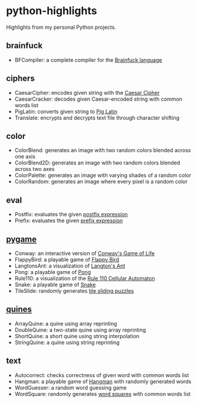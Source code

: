 # python-highlights
Highlights from my personal Python projects.

## brainfuck
- BFCompiler: a complete compiler for the [Brainfuck language](https://en.wikipedia.org/wiki/Brainfuck)

## ciphers
- CaesarCipher: encodes given string with the [Caesar Cipher](https://en.wikipedia.org/wiki/Caesar_cipher)
- CaesarCracker: decodes given Caesar-encoded string with common words list
- PigLatin: converts given string to [Pig Latin](https://en.wikipedia.org/wiki/Pig_Latin)
- Translate: encrypts and decrypts text file through character shifting

## color
- ColorBlend: generates an image with two random colors blended across one axis
- ColorBlend2D: generates an image with two random colors blended across two axes
- ColorPalette: generates an image with varying shades of a random color
- ColorRandom: generates an image where every pixel is a random color

## eval
- Postfix: evaluates the given [postfix expression](https://en.wikipedia.org/wiki/Reverse_Polish_notation)
- Prefix: evaluates the given [prefix expression](https://en.wikipedia.org/wiki/Polish_notation)

## [pygame](https://en.wikipedia.org/wiki/Pygame)
- Conway: an interactive version of [Conway's Game of Life](https://en.wikipedia.org/wiki/Conway%27s_Game_of_Life)
- FlappyBird: a playable game of [Flappy Bird](https://en.wikipedia.org/wiki/Flappy_Bird)
- LangtonsAnt: a visualization of [Langton's Ant](https://en.wikipedia.org/wiki/Langton%27s_ant)
- Pong: a playable game of [Pong](https://en.wikipedia.org/wiki/Pong)
- Rule110: a visualization of the [Rule 110 Cellular Automaton](https://en.wikipedia.org/wiki/Rule_110)
- Snake: a playable game of [Snake](https://en.wikipedia.org/wiki/Snake_(video_game_genre))
- TileSlide: randomly generates [tile sliding puzzles](https://en.wikipedia.org/wiki/Sliding_puzzle)

## [quines](https://en.wikipedia.org/wiki/Quine_(computing))
- ArrayQuine: a quine using array reprinting
- DoubleQuine: a two-state quine using array reprinting
- ShortQuine: a short quine using string interpolation
- StringQuine: a quine using string reprinting

## text
- Autocorrect: checks correctness of given word with common words list
- Hangman: a playable game of [Hangman](https://en.wikipedia.org/wiki/Hangman_(game)) with randomly generated words
- WordGuesser: a random word guessing game
- WordSquare: randomly generates [word squares](https://en.wikipedia.org/wiki/Word_square) with common words list
